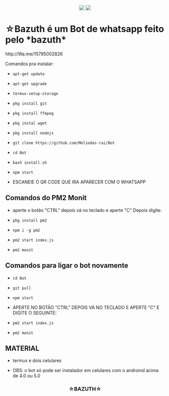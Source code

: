 <p align="center">
	<img src="./image/bazuth.png">
	<img src="./image/bazuth2.png">
</p>
<h1>☆Bazuth é um Bot de whatsapp feito pelo *bazuth*</h1>
<p>http://Wa.me/15795002826</p>

Comandos pra instalar:

* `apt-get update `

* `apt-get upgrade `

* `termux-setup-storage`

* `pkg install git `

* `pkg install ffmpeg `

* `pkg instal wget `

* `pkg install nodejs `

* `git clone https://github.com/Meliodas-rai/Bot `

* `cd Bot `

* `bash install.sh `

* `npm start `

* ESCANEIE O QR CODE QUE IRA APARECER COM O WHATSAPP 

## Comandos do PM2 Monit

* aperte o botão "CTRL" depois vá no teclado e aperte "C" Depois digite:

* `pkg install pm2 `

* `npm i -g pm2 `

* `pm2 start index.js `

* `pm2 monit `

## Comandos para ligar o bot novamente

* `cd Bot`

* `git pull `

* `npm start `

* APERTE NO BOTÂO "CTRL" DEPOIS VA NO TECLADO E APERTE "C" E DIGITE O SEGUINTE:

* `pm2 start index.js `

* `pm2 monit `

## MATERIAL

* termux e dois celulares 

* OBS: o bot só pode ser instalador em celulares com o androind acima de 4.0 ou 5.0

<h3 align="center">☆BAZUTH☆</h3>
